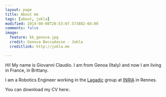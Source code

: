 ```yaml
---
layout: page
title: About me
tags: [about, jokla]
modified: 2014-08-08T20:53:07.573882-04:00
comments: false
image:
  feature: bk_genova.jpg
  credit: Genova Boccadasse - Jokla
  creditlink: http://jokla.me

---
```


Hi! My name is Giovanni Claudio. I am from Genoa (Italy) and now I am living in France, in Brittany.

I am a Robotics Engineer working in the [Lagadic](http://www.irisa.fr/lagadic/) group at [INRIA](http://www.inria.fr/en/) in Rennes. 

You can download my CV here:<a href="{{ site.url }}/assets/Claudio_CV.pdf"><i class="fa fa-download "></i></a>.

